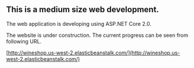 ## This is a medium size web development.

The web application is developing using ASP.NET Core 2.0. 

The website is under construction. The current progress can be seen from following URL.

[http://wineshop.us-west-2.elasticbeanstalk.com/](http://wineshop.us-west-2.elasticbeanstalk.com/)